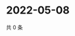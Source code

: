 # 2022-05-08

共 0 条

<!-- BEGIN WEIBO -->
<!-- 最后更新时间 Sun May 08 2022 20:08:10 GMT+0800 (China Standard Time) -->

<!-- END WEIBO -->
